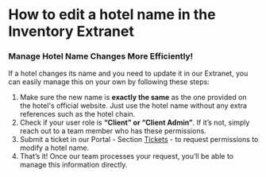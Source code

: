 ﻿---
sidebar_position: 3
---

# How to edit a hotel name in the Inventory Extranet

### Manage Hotel Name Changes More Efficiently!

If a hotel changes its name and you need to update it in our Extranet, you can easily manage this on your own by following these steps:

1. Make sure the new name is **exactly the same** as the one provided on the hotel's official website. Just use the hotel name without any extra references such as the hotel chain.
2. Check if your user role is **“Client” or “Client Admin”**. If it’s not, simply reach out to a team member who has these permissions.
3. Submit a ticket in our Portal - Section [Tickets](https://app.travelgatex.com/tickets) - to request permissions to modify a hotel name.
4. That’s it! Once our team processes your request, you’ll be able to manage this information directly.